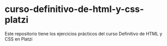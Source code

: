 # curso-definitivo-de-html-y-css-platzi
Este repositorio tiene los ejercicios prácticos del curso Definitivo de HTML y CSS en Platzi
